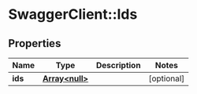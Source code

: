 # SwaggerClient::Ids

## Properties
Name | Type | Description | Notes
------------ | ------------- | ------------- | -------------
**ids** | [**Array&lt;null&gt;**](.md) |  | [optional] 


